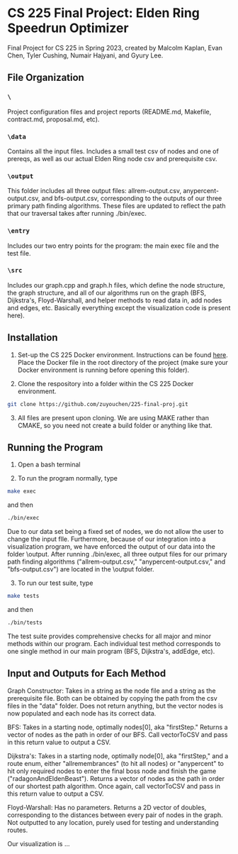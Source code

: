 # CS 225 Final Project: Elden Ring Speedrun Optimizer
Final Project for CS 225 in Spring 2023, created by Malcolm Kaplan, Evan Chen, Tyler Cushing, Numair Hajyani, and Gyury Lee. 

## File Organization

### ```\```
Project configuration files and project reports (README.md, Makefile, contract.md, proposal.md, etc).
### ```\data```
Contains all the input files. Includes a small test csv of nodes and one of prereqs, as well as our actual Elden Ring node csv and prerequisite csv.
### ```\output```
This folder includes all three output files: allrem-output.csv, anypercent-output.csv, and bfs-output.csv, corresponding to the outputs of our three primary path finding algorithms. These files are updated to reflect the path that our traversal takes after running ./bin/exec.
### ```\entry```
Includes our two entry points for the program: the main exec file and the test file.
### ```\src```
Includes our graph.cpp and graph.h files, which define the node structure, the graph structure, and all of our algorithms run on the graph (BFS, Dijkstra's, Floyd-Warshall, and helper methods to read data in, add nodes and edges, etc. Basically everything except the visualization code is present here).

## Installation

1) Set-up the CS 225 Docker environment. Instructions can be found [here](https://courses.engr.illinois.edu/cs225/sp2023/resources/own-machine/). Place the Docker file in the root directory of the project (make sure your Docker environment is running before opening this folder).

2) Clone the respository into a folder within the CS 225 Docker environment.

```bash
git clone https://github.com/zuyouchen/225-final-proj.git
```

3) All files are present upon cloning. We are using MAKE rather than CMAKE, so you need not create a build folder or anything like that.

## Running the Program

1) Open a bash terminal

2) To run the program normally, type

```bash
make exec
```

and then 

```bash
./bin/exec
```

Due to our data set being a fixed set of nodes, we do not allow the user to change the input flle. Furthermore, because of our integration into a visualization program, we have enforced the output of our data into the folder \output. After running ./bin/exec, all three output files for our primary path finding algorithms ("allrem-output.csv," "anypercent-output.csv," and "bfs-output.csv") are located in the \output folder.

3) To run our test suite, type

```bash
make tests
```

and then

```bash
./bin/tests
```

The test suite provides comprehensive checks for all major and minor methods within our program. Each individual test method corresponds to one single method in our main program (BFS, Dijkstra's, addEdge, etc).

## Input and Outputs for Each Method

Graph Constructor: Takes in a string as the node file and a string as the prerequisite file. Both can be obtained by copying the path from the csv files in the "data" folder. Does not return anything, but the vector nodes is now populated and each node has its correct data.

BFS: Takes in a starting node, optimally nodes[0], aka "firstStep." Returns a vector of nodes as the path in order of our BFS. Call vectorToCSV and pass in this return value to output a CSV.

Dijkstra's: Takes in a starting node, optimally node[0], aka "firstStep," and a route enum, either "allremembrances" (to hit all nodes) or "anypercent" to hit only required nodes to enter the final boss node and finish the game ("radagonAndEldenBeast"). Returns a vector of nodes as the path in order of our shortest path algorithm. Once again, call vectorToCSV and pass in this return value to output a CSV.

Floyd-Warshall: Has no parameters. Returns a 2D vector of doubles, corresponding to the distances between every pair of nodes in the graph. Not outputted to any location, purely used for testing and understanding routes.

Our visualization is ...


